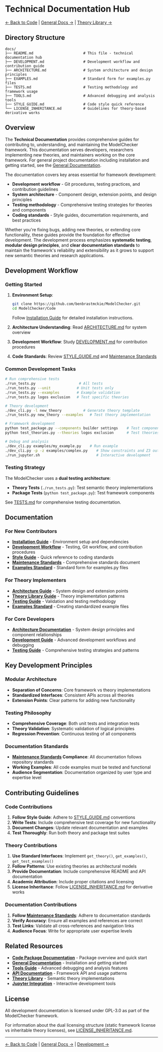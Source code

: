 # Technical Documentation Hub

[← Back to Code](../README.md) | [General Docs →](../../Docs/README.md) | [Theory Library →](../src/model_checker/theory_lib/README.md)

## Directory Structure

```
docs/
├── README.md                       # This file - technical documentation hub
├── DEVELOPMENT.md                  # Development workflow and contribution guide
├── ARCHITECTURE.md                 # System architecture and design principles
├── EXAMPLES.md                     # Standard form for examples.py files
├── TESTS.md                        # Testing methodology and framework usage
├── TOOLS.md                        # Advanced debugging and analysis tools
├── STYLE_GUIDE.md                  # Code style quick reference
└── LICENSE_INHERITANCE.md          # Guidelines for theory-based derivative works
```

## Overview

The **Technical Documentation** provides comprehensive guides for contributing to, understanding, and maintaining the ModelChecker framework. This documentation serves developers, researchers implementing new theories, and maintainers working on the core framework. For general project documentation including installation and getting started, see the [General Documentation](../../Docs/README.md).

The documentation covers key areas essential for framework development:

- **Development workflow** - Git procedures, testing practices, and contribution guidelines
- **System architecture** - Component design, extension points, and design principles  
- **Testing methodology** - Comprehensive testing strategies for theories and components
- **Coding standards** - Style guides, documentation requirements, and best practices

Whether you're fixing bugs, adding new theories, or extending core functionality, these guides provide the foundation for effective development. The development process emphasizes **systematic testing**, **modular design principles**, and **clear documentation standards** to maintain the framework's reliability and extensibility as it grows to support new semantic theories and research applications.

## Development Workflow

### Getting Started

1. **Environment Setup**: 
   ```bash
   git clone https://github.com/benbrastmckie/ModelChecker.git
   cd ModelChecker/Code
   ```
   Follow [Installation Guide](../../Docs/installation/README.md) for detailed installation instructions.

2. **Architecture Understanding**: Read [ARCHITECTURE.md](../../Docs/methodology/ARCHITECTURE.md) for system overview
3. **Development Workflow**: Study [DEVELOPMENT.md](DEVELOPMENT.md) for contribution procedures
4. **Code Standards**: Review [STYLE_GUIDE.md](STYLE_GUIDE.md) and [Maintenance Standards](../../Docs/maintenance/README.md)

### Common Development Tasks

```bash
# Run comprehensive tests
./run_tests.py                    # All tests
./run_tests.py --unit            # Unit tests only
./run_tests.py --examples        # Example validation
./run_tests.py logos exclusion   # Test specific theories

# Theory development
./dev_cli.py -l new_theory          # Generate theory template
./run_tests.py new_theory --examples   # Test theory implementation

# Framework development
python test_package.py --components builder settings    # Test components
python test_theories.py --theories logos exclusion      # Test theories

# Debug and analysis
./dev_cli.py examples/my_example.py    # Run example
./dev_cli.py -p -z examples/complex.py    # Show constraints and Z3 output
./run_jupyter.sh                          # Interactive development
```

### Testing Strategy

The ModelChecker uses a **dual testing architecture**:

- **Theory Tests** (`./run_tests.py`): Test semantic theory implementations
- **Package Tests** (`python test_package.py`): Test framework components

See [TESTS.md](TESTS.md) for comprehensive testing documentation.

## Documentation

### For New Contributors

- **[Installation Guide](../../Docs/installation/README.md)** - Environment setup and dependencies
- **[Development Workflow](DEVELOPMENT.md)** - Testing, Git workflow, and contribution procedures
- **[Style Guide](STYLE_GUIDE.md)** - Quick reference to coding standards
- **[Maintenance Standards](../../Docs/maintenance/README.md)** - Comprehensive standards document
- **[Examples Standard](EXAMPLES.md)** - Standard form for examples.py files

### For Theory Implementers

- **[Architecture Guide](../../Docs/methodology/ARCHITECTURE.md)** - System design and extension points
- **[Theory Library Guide](../src/model_checker/theory_lib/README.md)** - Theory implementation patterns
- **[Testing Guide](TESTS.md)** - Validation and testing methodology
- **[Examples Standard](EXAMPLES.md)** - Creating standardized example files

### For Core Developers

- **[Architecture Documentation](../../Docs/methodology/ARCHITECTURE.md)** - System design principles and component relationships
- **[Development Guide](DEVELOPMENT.md)** - Advanced development workflows and debugging
- **[Testing Guide](TESTS.md)** - Comprehensive testing strategies and patterns

## Key Development Principles

### Modular Architecture

- **Separation of Concerns**: Core framework vs theory implementations
- **Standardized Interfaces**: Consistent APIs across all theories
- **Extension Points**: Clear patterns for adding new functionality

### Testing Philosophy

- **Comprehensive Coverage**: Both unit tests and integration tests
- **Theory Validation**: Systematic validation of logical principles
- **Regression Prevention**: Continuous testing of all components

### Documentation Standards

- **[Maintenance Standards](../../Docs/maintenance/README.md) Compliance**: All documentation follows repository standards
- **Working Examples**: All code examples must be tested and functional
- **Audience Segmentation**: Documentation organized by user type and expertise level

## Contributing Guidelines

### Code Contributions

1. **Follow Style Guide**: Adhere to [STYLE_GUIDE.md](STYLE_GUIDE.md) conventions
2. **Write Tests**: Include comprehensive test coverage for new functionality
3. **Document Changes**: Update relevant documentation and examples
4. **Test Thoroughly**: Run both theory and package test suites

### Theory Contributions

1. **Use Standard Interfaces**: Implement `get_theory()`, `get_examples()`, `get_test_examples()`
2. **Follow Patterns**: Use existing theories as architectural models
3. **Provide Documentation**: Include comprehensive README and API documentation
4. **Academic Attribution**: Include proper citations and licensing
5. **License Inheritance**: Follow [LICENSE_INHERITANCE.md](LICENSE_INHERITANCE.md) for derivative works

### Documentation Contributions

1. **Follow [Maintenance Standards](../../Docs/maintenance/README.md)**: Adhere to documentation standards
2. **Verify Accuracy**: Ensure all examples and references are correct
3. **Test Links**: Validate all cross-references and navigation links
4. **Audience Focus**: Write for appropriate user expertise levels

## Related Resources

- **[Code Package Documentation](../README.md)** - Package overview and quick start
- **[General Documentation](../../Docs/README.md)** - Installation and getting started
- **[Tools Guide](TOOLS.md)** - Advanced debugging and analysis features
- **[API Documentation](../src/model_checker/README.md)** - Framework API and usage patterns
- **[Theory Library](../src/model_checker/theory_lib/README.md)** - Semantic theory implementations
- **[Jupyter Integration](../src/model_checker/jupyter/README.md)** - Interactive development tools

## License

All development documentation is licensed under GPL-3.0 as part of the ModelChecker framework.

For information about the dual licensing structure (static framework license vs inheritable theory licenses), see [LICENSE_INHERITANCE.md](LICENSE_INHERITANCE.md).

---

[← Back to Code](../README.md) | [General Docs →](../../Docs/README.md) | [Development →](DEVELOPMENT.md)

